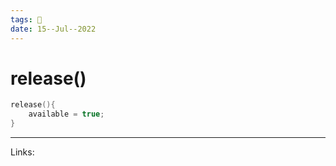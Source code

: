 ```yaml
---
tags: 🌱
date: 15--Jul--2022
---
```


# release()

```C
release(){
    available = true;
}
```

---
Links: 